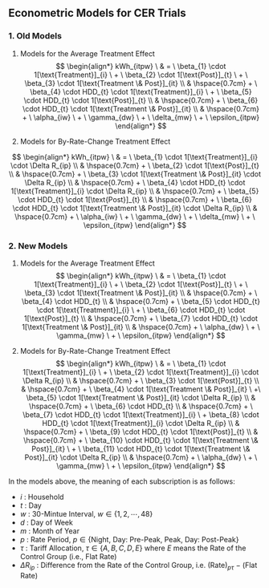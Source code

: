 ## Econometric Models for CER Trials

### 1. Old Models

1. Models for the Average Treatment Effect
   $$
   \begin{align*}
   kWh_{itpw} \ 
   & = \ \beta_{1} \cdot 1[\text{Treatment}]_{i} \ + \ \beta_{2} \cdot 1[\text{Post}]_{t} \ + \ \beta_{3} \cdot 1[\text{Treatment \& Post}]_{it} \\
   & \hspace{0.7cm} + \ \beta_{4} \cdot HDD_{t} \cdot 1[\text{Treatment}]_{i} \ + \ \beta_{5} \cdot HDD_{t} \cdot 1[\text{Post}]_{t} \\
   & \hspace{0.7cm} + \ \beta_{6} \cdot HDD_{t} \cdot 1[\text{Treatment \& Post}]_{it} \\
   & \hspace{0.7cm} + \ \alpha_{iw} \ + \ \gamma_{dw} \ + \ \delta_{mw} \ + \ \epsilon_{itpw}
   \end{align*}
   $$
   

2. Models for By-Rate-Change Treatment Effect

$$
\begin{align*}
kWh_{itpw} \ 
& = \ \beta_{1} \cdot 1[\text{Treatment}]_{i} \cdot \Delta R_{ip} \\
& \hspace{0.7cm} + \ \beta_{2} \cdot 1[\text{Post}]_{t} \\
& \hspace{0.7cm} + \ \beta_{3} \cdot 1[\text{Treatment \& Post}]_{it} \cdot \Delta R_{ip} \\
& \hspace{0.7cm} + \ \beta_{4} \cdot HDD_{t} \cdot 1[\text{Treatment}]_{i} \cdot \Delta R_{ip} \\
& \hspace{0.7cm} + \ \beta_{5} \cdot HDD_{t} \cdot 1[\text{Post}]_{t} \\
& \hspace{0.7cm} + \ \beta_{6} \cdot HDD_{t} \cdot 1[\text{Treatment \& Post}]_{it} \cdot \Delta R_{ip} \\
& \hspace{0.7cm} + \ \alpha_{iw} \ + \ \gamma_{dw} \ + \ \delta_{mw} \ + \ \epsilon_{itpw}
\end{align*}
$$



### 2. New Models

1. Models for the Average Treatment Effect
   $$
   \begin{align*}
   kWh_{itpw} \ 
   & = \ \beta_{1} \cdot 1[\text{Treatment}]_{i} \ + \ \beta_{2} \cdot 1[\text{Post}]_{t} \ + \ \beta_{3} \cdot 1[\text{Treatment \& Post}]_{it} \\
   & \hspace{0.7cm} + \ \beta_{4} \cdot HDD_{t} \\
   & \hspace{0.7cm} + \ \beta_{5} \cdot HDD_{t} \cdot 1[\text{Treatment}]_{i} \ + \ \beta_{6} \cdot HDD_{t} \cdot 1[\text{Post}]_{t} \\
   & \hspace{0.7cm} + \ \beta_{7} \cdot HDD_{t} \cdot 1[\text{Treatment \& Post}]_{it} \\
   & \hspace{0.7cm} + \ \alpha_{dw} \ + \ \gamma_{mw} \ + \ \epsilon_{itpw}
   \end{align*}
   $$
   

2. Models for By-Rate-Change Treatment Effect
   $$
   \begin{align*}
   kWh_{itpw} \ 
   & = \ \beta_{1} \cdot 1[\text{Treatment}]_{i} \ + \ \beta_{2} \cdot 1[\text{Treatment}]_{i} \cdot \Delta R_{ip} \\
   & \hspace{0.7cm} + \ \beta_{3} \cdot 1[\text{Post}]_{t} \\
   & \hspace{0.7cm} + \ \beta_{4} \cdot 1[\text{Treatment \& Post}]_{it} \ +\ \beta_{5} \cdot 1[\text{Treatment \& Post}]_{it} \cdot \Delta R_{ip} \\
   & \hspace{0.7cm} + \ \beta_{6} \cdot HDD_{t} \\
   & \hspace{0.7cm} + \ \beta_{7} \cdot HDD_{t} \cdot 1[\text{Treatment}]_{i} \ + \beta_{8} \cdot HDD_{t} \cdot 1[\text{Treatment}]_{i} \cdot \Delta R_{ip} \\
   & \hspace{0.7cm} + \ \beta_{9} \cdot HDD_{t} \cdot 1[\text{Post}]_{t} \\
   & \hspace{0.7cm} + \ \beta_{10} \cdot HDD_{t} \cdot 1[\text{Treatment \& Post}]_{it} \ + \ \beta_{11} \cdot HDD_{t} \cdot 1[\text{Treatment \& Post}]_{it} \cdot \Delta R_{ip} \\
   & \hspace{0.7cm} + \ \alpha_{dw} \ + \ \gamma_{mw} \ + \ \epsilon_{itpw}
   \end{align*}
   $$



In the models above, the meaning of each subscription is as follows:

- $i$ :  Household
- $t$ :  Day
- $w$ :  30-Mintue Interval, $w \in \{ 1, 2, \cdots, 48 \}$
- $d$ :  Day of Week
- $m$ :  Month of Year
- $p$ :  Rate Period, $p \in \{ \text{Night, Day: Pre-Peak, Peak, Day: Post-Peak} \}$
- $\tau$ :  Tariff Allocation, $\tau \in \{A, B, C, D, E\}$ where $E$ means the Rate of the Control Group (i.e., Flat Rate)
- $\Delta R_{ip}$ :  Difference from the Rate of the Control Group, i.e. $(\text{Rate})_{p \tau} \ - \ (\text{Flat Rate})$

